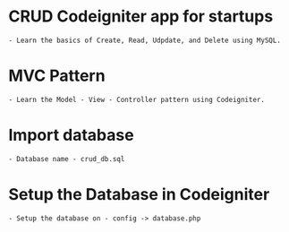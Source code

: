 # CRUD Codeigniter app for startups
	- Learn the basics of Create, Read, Udpdate, and Delete using MySQL.

# MVC Pattern
	- Learn the Model - View - Controller pattern using Codeigniter.

# Import database 
	- Database name - crud_db.sql

# Setup the Database in Codeigniter
	- Setup the database on - config -> database.php

